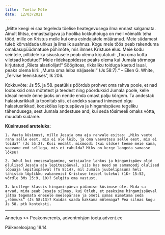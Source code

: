 ```yaml
---
title:  Toetav Mõte  
date:  12/03/2021  
---
```


„Mitte keegi ei saa tegeleda tõelise heategevusega ilma ennast salgamata. Ainult lihtsa, ennastsalgava ja hoolika kokkuhoiuga on meil võimalik teha tööd, mille on Kristus meile kui oma esindajatele määranud. Meie südamest tuleb kõrvaldada uhkus ja ilmalik auahnus. Kogu meie töös peab rakenduma omakasupüüdmatuse põhimõte, mis ilmnes Kristuse elus. Meie kodu seintele, piltidele ka sisustusele peab olema kirjutatud: „Too oma kotta viletsad kodutud!“ Meie riidekappidesse peaks olema kui Jumala sõrmega kirjutatud „Riieta alastiolijat!“ Söögitoas, rikkaliku toiduga kaetud laual, peaks olema kiri: „Murra oma leiba näljasele!“ (Js 58:7).“ – Ellen G. White, „Tervise teenistuses“, lk 206.

Kokkuvõte: Js 55. ja 58. peatükis pöördub prohvet oma rahva poole, et nad loobuksid oma mõtetest ja teedest ning pöörduksid Jumala poole, kelle ideaal nende õnne jaoks on nende enda omast palju kõrgem. Ta andestab halastus­rikkalt ja toonitab siis, et andeks saanud inimesed olgu halastusrikkad, kooskõlas lepituspäeva ja hingamispäeva tegeliku tähendusega, sest Jumala andestuse and, kui seda tõsimeeli omaks võtta, muudab südame.

**Küsimused aruteluks:**

`1. Vaata küsimust, mille Jesaja oma aja rahvale esitas: „Miks vaete raha selle eest, mis ei ole leib, ja oma vaevatasu selle eest, mis ei toida?“ (Js 55:2). Küsi endalt, mismoodi (kui üldse) teeme meie sama, vaevame end sellega, mis ei rahulda? Miks on kerge langeda samasse lõksu?`

`2. Juhul kui enesesalgamine, sotsiaalne lahkus ja hingamispäev olid olulised Jesaja aja lepituspäeval, siis kas need on samamoodi olulised lõpuaja lepituspäeval (Tn 8:14), mil Jumala juubelipasuna heli tähistab lõplikku vabanemist Kristuse teisel tulekul (1Kr 15:52, võrdle 3Ms 25:9, 10)? Selgita oma vastust.`

`3. Arutlege klassis hingamispäeva pidamise küsimuse üle. Mida sa arvad, mida peab Jesaja silmas, kui ütleb, et peaksime hingamispäeval jätma tegemata enesele meelepärase ja ometi samas nimetama seda „rõõmuks“ (Js 58:13)? Kuidas saada hakkama mõlemaga? Pea silmas kogu Js 58. ptk konteksti.`

---

Annetus >> Peakonverents, adventmisjon toeta.advent.ee  

Päikeseloojang 18.14